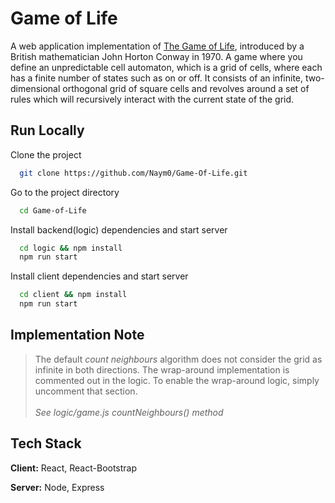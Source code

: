 
# Game of Life

A web application implementation of [The Game of Life](https://www.google.com/url?sa=t&rct=j&q=&esrc=s&source=web&cd=&cad=rja&uact=8&ved=2ahUKEwiByuSci8P2AhWmRfEDHW-8AN4QmhN6BAghEAI&url=https%3A%2F%2Fen.wikipedia.org%2Fwiki%2FConway%2527s_Game_of_Life&usg=AOvVaw3Ren4zMW9qfyNBCmJvYMlL), introduced by a British mathematician John Horton Conway in 1970.
A game where you define an unpredictable cell automaton, which is a grid of cells, where each has a finite number of states such as on or off. It consists of an infinite, two-dimensional orthogonal grid of square cells and revolves around a set of rules which will recursively interact with the current state of the grid. 

## Run Locally

Clone the project

```bash
  git clone https://github.com/Naym0/Game-Of-Life.git
```

Go to the project directory

```bash
  cd Game-of-Life
```

Install backend(logic) dependencies and start server

```bash
  cd logic && npm install
  npm run start
```

Install client dependencies and start server

```bash
  cd client && npm install
  npm run start
```

## Implementation Note

> The default _count neighbours_ algorithm does not consider the grid as infinite in both directions.
The wrap-around implementation is commented out in the logic. To enable the wrap-around logic, simply uncomment that section. <br><br>
_See logic/game.js countNeighbours() method_

## Tech Stack

**Client:** React, React-Bootstrap

**Server:** Node, Express


